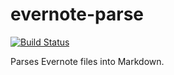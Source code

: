 # evernote-parse

[![Build Status](https://travis-ci.org/erochest/evernote-parse.png)](https://travis-ci.org/erochest/evernote-parse)

Parses Evernote files into Markdown.